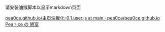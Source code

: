 请安装油猴脚本以显示markdown页面

[pea0ce.github.io/主页油猴化-0.1.user.js at main · pea0ce/pea0ce.github.io](https://github.com/pea0ce/pea0ce.github.io/blob/main/%E4%B8%BB%E9%A1%B5%E6%B2%B9%E7%8C%B4%E5%8C%96-0.1.user.js)
[Pea丶ce の 陋室](https://pea0ce.github.io/index.html)
